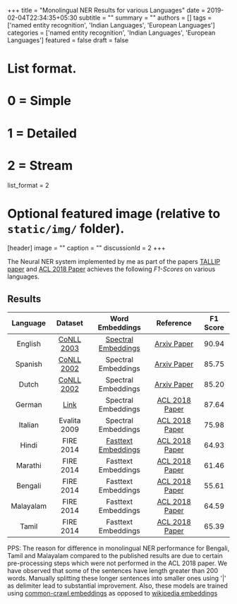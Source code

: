 +++
title = "Monolingual NER Results for various Languages"
date = 2019-02-04T22:34:35+05:30
subtitle = ""
summary = ""
authors = []
tags = ['named entity recognition', 'Indian Languages', 'European Languages']
categories = ['named entity recognition', 'Indian Languages', 'European Languages']
featured = false
draft = false


# List format.
#   0 = Simple
#   1 = Detailed
#   2 = Stream
list_format = 2

# Optional featured image (relative to `static/img/` folder).
[header]
image = ""
caption = ""
discussionId = 2
+++

The Neural NER system implemented by me as part of the papers [TALLIP paper](/publication/low-resource-tallip/) and [ACL 2018 Paper](/publication/p-18-2064/) achieves the following *F1-Scores* on various languages.

## Results
|  Language |                             Dataset                            |                                            Word Embeddings                                            |                                  Reference                                 | F1 Score |
|:---------:|:--------------------------------------------------------------:|:-----------------------------------------------------------------------------------------------------:|:--------------------------------------------------------------------------:|:--------:|
| English   | [CoNLL 2003](https://www.clips.uantwerpen.be/conll2003/ner/)   | [Spectral Embeddings](http://www.pdhillon.com/code.html)                                              | [Arxiv Paper](https://arxiv.org/abs/1607.00198) |    90.94 |
| Spanish   | [CoNLL 2002](https://www.clips.uantwerpen.be/conll2002/ner/)   | Spectral Embeddings                                                                                   | [Arxiv Paper](https://arxiv.org/abs/1607.00198) |    85.75 |
| Dutch     | [CoNLL 2002](https://www.clips.uantwerpen.be/conll2002/ner/)   | Spectral Embeddings                                                                                   | [Arxiv Paper](https://arxiv.org/abs/1607.00198) |    85.20 |
| German    | [Link](https://nlpado.de/~sebastian/software/ner_german.shtml) | Spectral Embeddings                                                                                   | [ACL 2018 Paper](https://arxiv.org/abs/1607.00198)            |    87.64 |
| Italian   | Evalita 2009                                                   | Spectral Embeddings                                                                                   | [ACL 2018 Paper](/publication/p-18-2064/)            |    75.98 |
| Hindi     | FIRE 2014                                                      | [Fasttext Embeddings](https://github.com/facebookresearch/fastText/blob/master/docs/crawl-vectors.md) | [ACL 2018 Paper](/publication/p-18-2064/)            |    64.93 |
| Marathi   | FIRE 2014                                                      | Fasttext Embeddings                                                                                   | [ACL 2018 Paper](/publication/p-18-2064/)            |    61.46 |
| Bengali   | FIRE 2014                                                      | Fasttext Embeddings                                                                                   | [ACL 2018 Paper](/publication/p-18-2064/)            |    55.61 |
| Malayalam | FIRE 2014                                                      | Fasttext Embeddings                                                                                   | [ACL 2018 Paper](/publication/p-18-2064/)            |    64.59 |
| Tamil     | FIRE 2014                                                      | Fasttext Embeddings                                                                                   | [ACL 2018 Paper](/publication/p-18-2064/)            |    65.39 |

PPS: The reason for difference in monolingual NER performance for Bengali, Tamil and Malayalam compared to the published results are due to certain pre-processing steps which were not performed in the ACL 2018 paper. We have observed that some of the sentences have length greater than 200 words. Manually splitting these longer sentences into smaller ones using '|' as delimiter lead to substantial improvement. Also, these models are trained using [common-crawl embeddings](https://github.com/facebookresearch/fastText/blob/master/docs/crawl-vectors.md) as opposed to [wikipedia embeddings](https://fasttext.cc/docs/en/pretrained-vectors.html)
